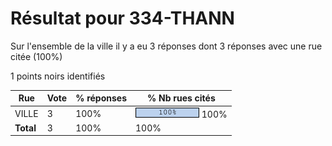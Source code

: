 # Résultat pour 334-THANN

Sur l'ensemble de la ville il y a eu 3 réponses dont 3 réponses avec une rue citée (100%)

1 points noirs identifiés

| Rue | Vote | % réponses | % Nb rues cités|
|-----|------|------------|----------------|
| VILLE | 3 | 100% | <img src="../../img/bar_100.gif" />&nbsp;100%|
| **Total** | 3 | 100% | 100%|
